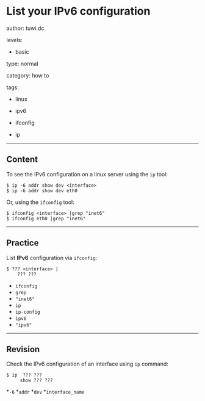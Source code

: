 # List your IPv6 configuration
author: tuwi.dc

levels:

  - basic

type: normal

category: how to

tags:

  - linux

  - ipv6

  - ifconfig

  - ip

---
## Content

To see the IPv6 configuration on a linux server using the `ip` tool:
```
$ ip -6 addr show dev <interface>
$ ip -6 addr show dev eth0
```
Or, using the `ifconfig` tool:
```
$ ifconfig <interface> |grep "inet6"
$ ifconfig eth0 |grep "inet6"
```

---
## Practice

List **IPv6** configuration via `ifconfig`:
```
$ ??? <interface> |
    ??? ???
```

* `ifconfig`
* `grep`
* `"inet6"`
* `ip`
* `ip-config`
* `ipv6`
* `"ipv6"`

---
## Revision

Check the IPv6 configuration of an interface using `ip` command:
```
$ ip  ??? ???
     show ??? ???
```
*`-6`
*`addr`
*`dev`
*`interface_name`
